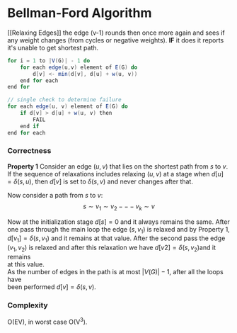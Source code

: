 # Bellman-Ford Algorithm
[[Relaxing Edges]] the edge (v-1) rounds then once more again and sees if any weight changes (from cycles or negative weights). **IF** it does it reports it's unable to get shortest path.
```java
for i = 1 to |V(G)| - 1 do
	for each edge(u,v) element of E(G) do
		d[v] <- min(d[v], d[u] + w(u, v))
	end for each
end for

// single check to determine failure
for each edge(u, v) element of E(G) do
	if d[v] > d[u] + w(u, v) then
		FAIL
	end if
end for each
```

### Correctness
**Property 1**
Consider an edge $(u, v)$ that lies on the shortest path from $s \text{ to } v$. If the sequence of relaxations includes relaxing $(u, v)$ at a stage when $d[u] = \delta (s, u)$, then $d[v]$ is set to $\delta(s, v)$ and never changes after that.

Now consider a path from $s$ to $v$:
$$s \sim v_1 \sim v_2 --- v_k \sim v$$

Now at the initialization stage $d[s] = 0$ and it always remains the same. After
one pass through the main loop the edge $(s, v_1)$ is relaxed and by Property 1, $d[v_1 ] = \delta(s, v_1)$ and it remains at that value. After the second pass the edge  
$(v_1 , v_2 )$ is relaxed and after this relaxation we have $d[v 2 ] = \delta(s, v_2)$and it remains  
at this value.  
As the number of edges in the path is at most $|V (G)| − 1$, after all the loops have  
been performed $d[v] = \delta(s, v)$.
### Complexity
O(EV), in worst case O(V$^3$).